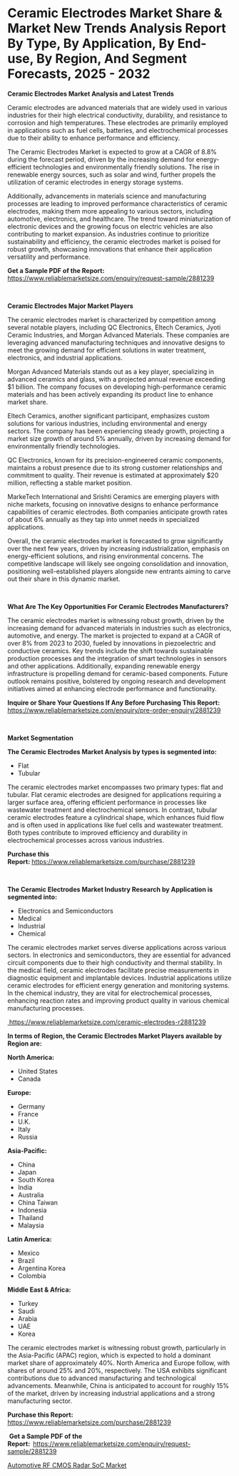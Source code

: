 <p><h1>Ceramic Electrodes Market Share & Market New Trends Analysis Report By Type, By Application, By End-use, By Region, And Segment Forecasts, 2025 - 2032</h1></p><p><strong>Ceramic Electrodes Market Analysis and Latest Trends</strong></p>
<p><p>Ceramic electrodes are advanced materials that are widely used in various industries for their high electrical conductivity, durability, and resistance to corrosion and high temperatures. These electrodes are primarily employed in applications such as fuel cells, batteries, and electrochemical processes due to their ability to enhance performance and efficiency. </p><p>The Ceramic Electrodes Market is expected to grow at a CAGR of 8.8% during the forecast period, driven by the increasing demand for energy-efficient technologies and environmentally friendly solutions. The rise in renewable energy sources, such as solar and wind, further propels the utilization of ceramic electrodes in energy storage systems. </p><p>Additionally, advancements in materials science and manufacturing processes are leading to improved performance characteristics of ceramic electrodes, making them more appealing to various sectors, including automotive, electronics, and healthcare. The trend toward miniaturization of electronic devices and the growing focus on electric vehicles are also contributing to market expansion. As industries continue to prioritize sustainability and efficiency, the ceramic electrodes market is poised for robust growth, showcasing innovations that enhance their application versatility and performance.</p></p>
<p><strong>Get a Sample PDF of the Report:&nbsp;</strong> <a href="https://www.reliablemarketsize.com/enquiry/request-sample/2881239?utm_campaign=3194&utm_medium=2&utm_source=Github&utm_content=ia&utm_term=12032025&utm_id=ceramic-electrodes">https://www.reliablemarketsize.com/enquiry/request-sample/2881239</a></p>
<p>&nbsp;</p>
<p><strong>Ceramic Electrodes Major Market Players</strong></p>
<p><p>The ceramic electrodes market is characterized by competition among several notable players, including QC Electronics, Eltech Ceramics, Jyoti Ceramic Industries, and Morgan Advanced Materials. These companies are leveraging advanced manufacturing techniques and innovative designs to meet the growing demand for efficient solutions in water treatment, electronics, and industrial applications.</p><p>Morgan Advanced Materials stands out as a key player, specializing in advanced ceramics and glass, with a projected annual revenue exceeding $1 billion. The company focuses on developing high-performance ceramic materials and has been actively expanding its product line to enhance market share. </p><p>Eltech Ceramics, another significant participant, emphasizes custom solutions for various industries, including environmental and energy sectors. The company has been experiencing steady growth, projecting a market size growth of around 5% annually, driven by increasing demand for environmentally friendly technologies.</p><p>QC Electronics, known for its precision-engineered ceramic components, maintains a robust presence due to its strong customer relationships and commitment to quality. Their revenue is estimated at approximately $20 million, reflecting a stable market position.</p><p>MarkeTech International and Srishti Ceramics are emerging players with niche markets, focusing on innovative designs to enhance performance capabilities of ceramic electrodes. Both companies anticipate growth rates of about 6% annually as they tap into unmet needs in specialized applications.</p><p>Overall, the ceramic electrodes market is forecasted to grow significantly over the next few years, driven by increasing industrialization, emphasis on energy-efficient solutions, and rising environmental concerns. The competitive landscape will likely see ongoing consolidation and innovation, positioning well-established players alongside new entrants aiming to carve out their share in this dynamic market.</p></p>
<p>&nbsp;</p>
<p><strong>What Are The Key Opportunities For Ceramic Electrodes Manufacturers?</strong></p>
<p><p>The ceramic electrodes market is witnessing robust growth, driven by the increasing demand for advanced materials in industries such as electronics, automotive, and energy. The market is projected to expand at a CAGR of over 8% from 2023 to 2030, fueled by innovations in piezoelectric and conductive ceramics. Key trends include the shift towards sustainable production processes and the integration of smart technologies in sensors and other applications. Additionally, expanding renewable energy infrastructure is propelling demand for ceramic-based components. Future outlook remains positive, bolstered by ongoing research and development initiatives aimed at enhancing electrode performance and functionality.</p></p>
<p><strong>Inquire or Share Your Questions If Any Before Purchasing This Report:</strong> <a href="https://www.reliablemarketsize.com/enquiry/pre-order-enquiry/2881239?utm_campaign=3194&utm_medium=2&utm_source=Github&utm_content=ia&utm_term=12032025&utm_id=ceramic-electrodes">https://www.reliablemarketsize.com/enquiry/pre-order-enquiry/2881239</a></p>
<p>&nbsp;</p>
<p><strong>Market Segmentation</strong></p>
<p><strong>The Ceramic Electrodes Market Analysis by types is segmented into:</strong></p>
<p><ul><li>Flat</li><li>Tubular</li></ul></p>
<p><p>The ceramic electrodes market encompasses two primary types: flat and tubular. Flat ceramic electrodes are designed for applications requiring a larger surface area, offering efficient performance in processes like wastewater treatment and electrochemical sensors. In contrast, tubular ceramic electrodes feature a cylindrical shape, which enhances fluid flow and is often used in applications like fuel cells and wastewater treatment. Both types contribute to improved efficiency and durability in electrochemical processes across various industries.</p></p>
<p><strong>Purchase this Report:&nbsp;</strong><a href="https://www.reliablemarketsize.com/purchase/2881239?utm_campaign=3194&utm_medium=2&utm_source=Github&utm_content=ia&utm_term=12032025&utm_id=ceramic-electrodes">https://www.reliablemarketsize.com/purchase/2881239</a></p>
<p>&nbsp;</p>
<p><strong>The Ceramic Electrodes Market Industry Research by Application is segmented into:</strong></p>
<p><ul><li>Electronics and Semiconductors</li><li>Medical</li><li>Industrial</li><li>Chemical</li></ul></p>
<p><p>The ceramic electrodes market serves diverse applications across various sectors. In electronics and semiconductors, they are essential for advanced circuit components due to their high conductivity and thermal stability. In the medical field, ceramic electrodes facilitate precise measurements in diagnostic equipment and implantable devices. Industrial applications utilize ceramic electrodes for efficient energy generation and monitoring systems. In the chemical industry, they are vital for electrochemical processes, enhancing reaction rates and improving product quality in various chemical manufacturing processes.</p></p>
<p><a href="https://www.reliablemarketsize.com/ceramic-electrodes-r2881239?utm_campaign=3194&utm_medium=2&utm_source=Github&utm_content=ia&utm_term=12032025&utm_id=ceramic-electrodes">&nbsp;https://www.reliablemarketsize.com/ceramic-electrodes-r2881239</a></p>
<p><strong>In terms of Region, the Ceramic Electrodes Market Players available by Region are:</strong></p>
<p>
    <p> <strong> North America: </strong>
        <ul>
            <li>United States</li>
            <li>Canada</li>
        </ul>
        </p> 
    <p> <strong> Europe: </strong>
        <ul>
            <li>Germany</li>
            <li>France</li>
            <li>U.K.</li>
            <li>Italy</li>
            <li>Russia</li>
        </ul>
        </p> 
    <p> <strong> Asia-Pacific: </strong>
        <ul>
            <li>China</li>
            <li>Japan</li>
            <li>South Korea</li>
            <li>India</li>
            <li>Australia</li>
            <li>China Taiwan</li>
            <li>Indonesia</li>
            <li>Thailand</li>
            <li>Malaysia</li>
        </ul>
        </p> 
    <p> <strong> Latin America: </strong>
        <ul>
            <li>Mexico</li>
            <li>Brazil</li>
            <li>Argentina Korea</li>
            <li>Colombia</li>
        </ul>
        </p> 
    <p> <strong> Middle East & Africa: </strong>
        <ul>
            <li>Turkey</li>
            <li>Saudi</li>
            <li>Arabia</li>
            <li>UAE</li>
            <li>Korea</li>
        </ul>
    </p>
    </p>
<p><p>The ceramic electrodes market is witnessing robust growth, particularly in the Asia-Pacific (APAC) region, which is expected to hold a dominant market share of approximately 40%. North America and Europe follow, with shares of around 25% and 20%, respectively. The USA exhibits significant contributions due to advanced manufacturing and technological advancements. Meanwhile, China is anticipated to account for roughly 15% of the market, driven by increasing industrial applications and a strong manufacturing sector.</p></p>
<p><strong>Purchase this Report: </strong><a href="https://www.reliablemarketsize.com/purchase/2881239?utm_campaign=3194&utm_medium=2&utm_source=Github&utm_content=ia&utm_term=12032025&utm_id=ceramic-electrodes">https://www.reliablemarketsize.com/purchase/2881239</a></p>
<p>&nbsp;<strong>Get a Sample PDF of the Report:&nbsp;&nbsp;</strong><a href="https://www.reliablemarketsize.com/enquiry/request-sample/2881239?utm_campaign=3194&utm_medium=2&utm_source=Github&utm_content=ia&utm_term=12032025&utm_id=ceramic-electrodes">https://www.reliablemarketsize.com/enquiry/request-sample/2881239</a></p>
<p><strong></strong></p>
<p><p><a href="https://github.com/giulyankela/Market-Research-Report-List-1/blob/main/automotive-rf-cmos-radar-soc-market.md?utm_campaign=3194&utm_medium=2&utm_source=Github&utm_content=ia&utm_term=12032025&utm_id=ceramic-electrodes">Automotive RF CMOS Radar SoC Market</a></p></p>